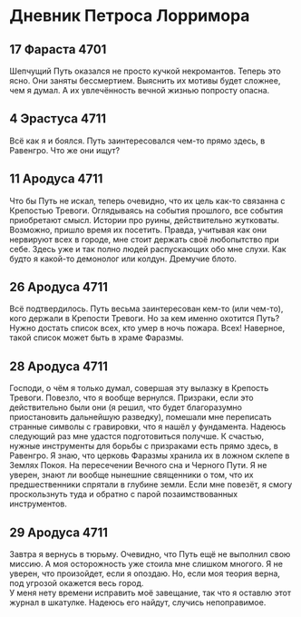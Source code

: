 # Дневник Петроса Лорримора

## 17 Фараста 4701

Шепчущий Путь оказался не просто кучкой некромантов. Теперь это ясно. Они заняты бессмертием. Выяснить их мотивы будет сложнее, чем я думал. А их увлечённость вечной жизнью попросту опасна.

## 4 Эрастуса 4711

Всё как я и боялся. Путь заинтересовался чем-то прямо здесь, в Равенгро. Что же они ищут?

## 11 Ародуса 4711

Что бы Путь не искал, теперь очевидно, что их цель как-то связанна с Крепостью Тревоги. Оглядываясь на события прошлого, все события приобретают смысл. Истории про руины, действительно жутковаты. Возможно, пришло время их посетить. Правда, учитывая как они нервируют всех в городе, мне стоит держать своё любопытство при себе. Здесь уже и так полно людей распускающих обо мне слухи. Как будто я какой-то демонолог или колдун. Дремучие блото.

## 26 Ародуса 4711

Всё подтвердилось. Путь весьма заинтересован кем-то (или чем-то), кого держали в Крепости Тревоги. Но за кем именно охотится Путь? Нужно достать список всех, кто умер в ночь пожара. Всех! Наверное, такой список может быть в храме Фаразмы.

## 28 Ародуса 4711

Господи, о чём я только думал, совершая эту вылазку в Крепость Тревоги. Повезло, что я вообще вернулся. Призраки, если это действительно были они (я решил, что будет благоразумно приостановить дальнейшую разведку), помешали мне переписать странные символы с гравировки, что я нашёл у фундамента. Надеюсь следующий раз мне удастся подготовиться получше. К счастью, нужные инструменты для борьбы с призраками есть прямо здесь, в Равенгро. Я знаю, что церковь Фаразмы хранила их в ложном склепе в Землях Покоя. На пересечении Вечного сна и Черного Пути. Я не уверен, знают ли вообще нынешние священники о том, что их предшественники спрятали в глубине земли. Если мне повезёт, я смогу проскользнуть туда и обратно с парой позаимствованных инструментов.

## 29 Ародуса 4711

Завтра я вернусь в тюрьму. Очевидно, что Путь ещё не выполнил свою миссию. А моя осторожность уже стоила мне слишком многого. Я не уверен, что произойдет, если я опоздаю. Но, если моя теория верна, под угрозой окажется весь город.  
У меня нету времени исправить моё завещание, так что я оставлю этот журнал в шкатулке. Надеюсь его найдут, случись непоправимое.